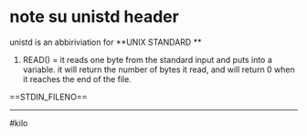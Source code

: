 # note su unistd header 

unistd is an abbiriviation for **UNIX STANDARD **

1. READ() = it reads one byte from the standard input and puts into a variable. it will return the number of bytes it read, and will return 0 when it reaches the end of the file. 


==STDIN_FILENO== 





---
#kilo